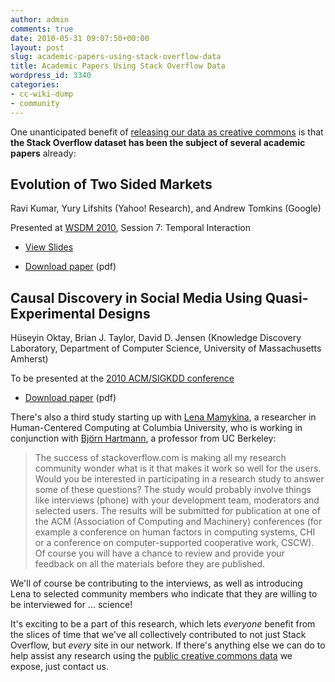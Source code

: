 ```yaml
---
author: admin
comments: true
date: 2010-05-31 09:07:50+00:00
layout: post
slug: academic-papers-using-stack-overflow-data
title: Academic Papers Using Stack Overflow Data
wordpress_id: 3340
categories:
- cc-wiki-dump
- community
---
```



One unanticipated benefit of [releasing our data as creative commons](http://blog.stackoverflow.com/2009/06/stack-overflow-creative-commons-data-dump/) is that **the Stack Overflow dataset has been the subject of several academic papers** already:





## Evolution of Two Sided Markets




Ravi Kumar, Yury Lifshits (Yahoo! Research), and Andrew Tomkins (Google)




Presented at [WSDM 2010](http://www.wsdm-conference.org/2010/proceedings/forms/contents.htm), Session 7: Temporal Interaction






  * [View Slides](http://www.slideshare.net/yurylifshits/evolution-of-two-sided-markets-yury-lifshits-wsdm-2010)

  * [Download paper](http://www.wsdm-conference.org/2010/proceedings/docs/p311.pdf) (pdf)






## Causal Discovery in Social Media Using Quasi-Experimental Designs




Hüseyin Oktay, Brian J. Taylor, David D. Jensen (Knowledge Discovery Laboratory, Department of Computer Science, University of Massachusetts Amherst)




To be presented at the [2010 ACM/SIGKDD conference](http://snap.stanford.edu/soma2010/)




  * [Download paper](http://www.cs.umass.edu/~hoktay/pub/soma2010.pdf) (pdf)




There's also a third study starting up with [Lena Mamykina](http://vesta.cumc.columbia.edu/dbmi/facdb/profile/profile.php?id=olm7003), a researcher in Human-Centered Computing at Columbia University, who is working in conjunction with [Björn Hartmann](http://www.eecs.berkeley.edu/Faculty/Homepages/hartmann.html), a professor from UC Berkeley:





<blockquote>
The success of stackoverflow.com is making all my research community wonder what is it that makes it work so well for the users. Would you be interested in participating in a research study to answer some of these questions? The study would probably involve things like interviews (phone) with your development team, moderators and selected users. The results will be submitted for publication at one of the ACM (Association of Computing and Machinery) conferences (for example a conference on human factors in computing systems, CHI or a conference on computer-supported cooperative work, CSCW). Of course you will have a chance to review and provide your feedback on all the materials before they are published.
</blockquote>





We'll of course be contributing to the interviews, as well as introducing Lena to selected community members who indicate that they are willing to be interviewed for ... science!



It's exciting to be a part of this research, which lets _everyone_ benefit from the slices of time that we've all collectively contributed to not just Stack Overflow, but _every_ site in our network. If there's anything else we can do to help assist any research using the [public creative commons data](http://blog.stackoverflow.com/2009/06/stack-overflow-creative-commons-data-dump/) we expose, just contact us.

